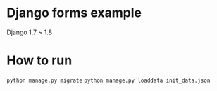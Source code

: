 # Django forms example
Django 1.7 ~ 1.8

# How to run
`python manage.py migrate`
`python manage.py loaddata init_data.json`
